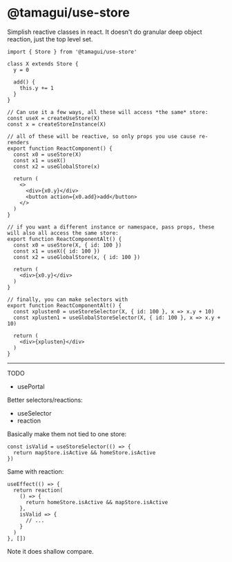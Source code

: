 # @tamagui/use-store

Simplish reactive classes in react. It doesn't do granular deep object reaction, just the top level set.

```tsx
import { Store } from '@tamagui/use-store'

class X extends Store {
  y = 0

  add() {
    this.y += 1
  }
}

// Can use it a few ways, all these will access *the same* store:
const useX = createUseStore(X)
const x = createStoreInstance(X)

// all of these will be reactive, so only props you use cause re-renders
export function ReactComponent() {
  const x0 = useStore(X)
  const x1 = useX()
  const x2 = useGlobalStore(x)
  
  return (
    <>
      <div>{x0.y}</div>
      <button action={x0.add}>add</button>
    </>
  )
}

// if you want a different instance or namespace, pass props, these will also all access the same store:
export function ReactComponentAlt() {
  const x0 = useStore(X, { id: 100 })
  const x1 = useX({ id: 100 })
  const x2 = useGlobalStore(x, { id: 100 })
  
  return (
    <div>{x0.y}</div>
  )
}

// finally, you can make selectors with
export function ReactComponentAlt() {
  const xplusten0 = useStoreSelector(X, { id: 100 }, x => x.y + 10)
  const xplusten1 = useGlobalStoreSelector(X, { id: 100 }, x => x.y + 10)

  return (
    <div>{xplusten}</div>
  )
}
```

---

TODO

- usePortal


Better selectors/reactions:

- useSelector
- reaction

Basically make them not tied to one store:

```tsx
const isValid = useStoreSelector(() => {
  return mapStore.isActive && homeStore.isActive
})
```

Same with reaction:

```tsx
useEffect(() => {
  return reaction(
    () => {
      return homeStore.isActive && mapStore.isActive
    },
    isValid => {
      // ...
    }
  )
}, [])
```

Note it does shallow compare.
